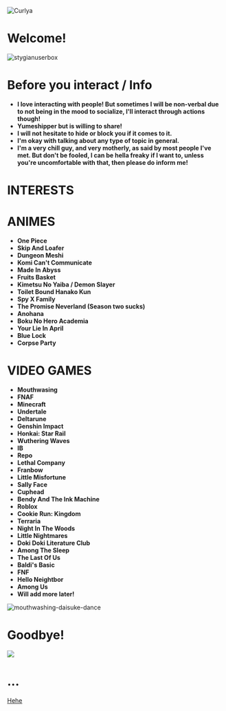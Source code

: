 ![Curlya](https://github.com/user-attachments/assets/bffe9bff-5275-4579-aa00-abd44028d6c8)

# ****Welcome!****

![stygianuserbox](https://github.com/user-attachments/assets/fc6d7c9f-c2f7-425d-afbe-947636f1d1eb)

# ****Before you interact / Info****

- **I love interacting with people! But sometimes I will be non-verbal due to not being in the mood to socialize, I'll interact through actions though!**
- **Yumeshipper but is willing to share!**
- **I will not hesitate to hide or block you if it comes to it.**
- **I'm okay with talking about any type of topic in general.**
- **I'm a very chill guy, and very motherly, as said by most people I've met. But don't be fooled, I can be hella freaky if I want to, unless you're uncomfortable with that, then please do inform me!**

# ****INTERESTS****

# ****ANIMES****

- **One Piece**
- **Skip And Loafer**
- **Dungeon Meshi**
- **Komi Can't Communicate**
- **Made In Abyss**
- **Fruits Basket**
- **Kimetsu No Yaiba / Demon Slayer**
- **Toilet Bound Hanako Kun**
- **Spy X Family**
- **The Promise Neverland (Season two sucks)**
- **Anohana**
- **Boku No Hero Academia**
- **Your Lie In April**
- **Blue Lock**
- **Corpse Party**

# ****VIDEO GAMES****

- **Mouthwasing**
- **FNAF**
- **Minecraft**
- **Undertale**
- **Deltarune**
- **Genshin Impact**
- **Honkai: Star Rail**
- **Wuthering Waves**
- **IB**
- **Repo**
- **Lethal Company**
- **Franbow**
- **Little Misfortune**
- **Sally Face**
- **Cuphead**
- **Bendy And The Ink Machine**
- **Roblox**
- **Cookie Run: Kingdom**
- **Terraria**
- **Night In The Woods**
- **Little Nightmares**
- **Doki Doki Literature Club**
- **Among The Sleep**
- **The Last Of Us**
- **Baldi's Basic**
- **FNF**
- **Hello Neightbor**
- **Among Us**
- **Will add more later!**

![mouthwashing-daisuke-dance](https://github.com/user-attachments/assets/17b500e3-fecd-45e0-9965-4ece20feffe7)

# ****Goodbye!****
![](https://github.com/user-attachments/assets/453b999f-a461-47ff-a5e4-ff1e9538715b)

# ...
[Hehe](https://www.youtube.com/watch?v=xIOg_K6Z1fg&ab_channel=JAKO)

